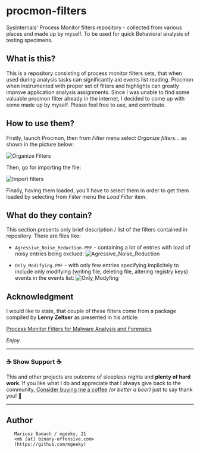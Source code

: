 # procmon-filters

SysInternals' Process Monitor filters repository - collected from various places and made up by myself. To be used for quick Behavioral analysis of testing specimens.


## What is this?

This is a repository consisting of process monitor filters sets, that when used during analysis tasks can significantly aid events list reading. Procmon when instrumented with proper set of filters and highlights can greatly improve application analysis assignments. Since I was unable to find some valuable procmon filter already in the internet, I decided to come up with some made up by myself.
Please feel free to use, and contribute.


## How to use them?

Firstly, launch Procmon, then from *Filter* menu select *Organize filters...* as shown in the picture below:

![Organize Filters](imgs/1.JPG)


Then, go for importing the file:

![Import filters](imgs/2.JPG)

Finally, having them loaded, you'll have to select them in order to get them loaded by selecting from *Filter* menu the *Load Filter* item.


## What do they contain?

This section presents only brief description / list of the filters contained in repository. There are files like:

* `Agressive_Noise_Reduction.PMF` - containing a lot of entries with load of noisy entries being exclued:
![Agressive_Noise_Reduction](imgs/agressive.JPG)

* `Only_Modifying.PMF` - with only few entries specifying implicitely to include only modifying (writing file, deleting file, altering registry keys) events in the events list:
![Only_Modyfing](imgs/only-modyfing.JPG)


## Acknowledgment

I would like to state, that couple of these filters come from a package compiled by **Lenny Zeltser** as presented in his article:

[Process Monitor Filters for Malware Analysis and Forensics](https://zeltser.com/process-monitor-filters-for-malware-analysis/)


*Enjoy.*


---

### ☕ Show Support ☕

This and other projects are outcome of sleepless nights and **plenty of hard work**. If you like what I do and appreciate that I always give back to the community,
[Consider buying me a coffee](https://github.com/sponsors/mgeeky) _(or better a beer)_ just to say thank you! 💪 

---

## Author

```   
   Mariusz Banach / mgeeky, 21
   <mb [at] binary-offensive.com>
   (https://github.com/mgeeky)
```
